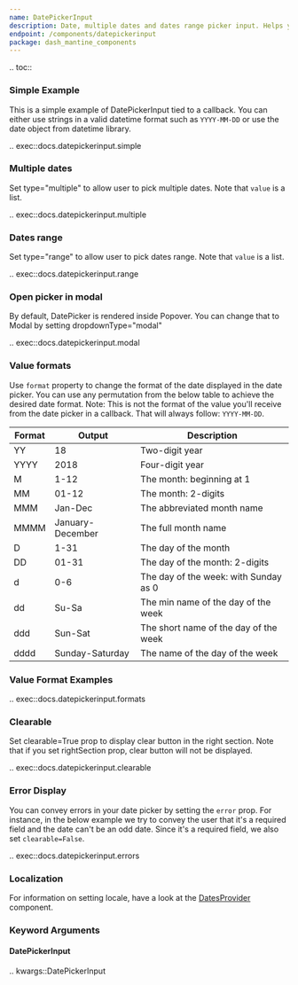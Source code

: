 ```yaml
---
name: DatePickerInput
description: Date, multiple dates and dates range picker input. Helps you easily switch between different months, years along with locale support.
endpoint: /components/datepickerinput
package: dash_mantine_components
---
```


.. toc::

### Simple Example

This is a simple example of DatePickerInput tied to a callback. You can either use strings in a valid datetime format such
as `YYYY-MM-DD` or use the date object from datetime library.

.. exec::docs.datepickerinput.simple

### Multiple dates

Set type="multiple" to allow user to pick multiple dates.  Note that `value` is a list.

.. exec::docs.datepickerinput.multiple

### Dates range

Set type="range" to allow user to pick dates range. Note that `value` is a list.

.. exec::docs.datepickerinput.range

### Open picker in modal

By default, DatePicker is rendered inside Popover. You can change that to Modal by setting dropdownType="modal"

.. exec::docs.datepickerinput.modal

### Value formats

Use `format` property to change the format of the date displayed in the date picker. You can use any permutation from
the below table to achieve the desired date format. Note: This is not the format of the value you'll receive from the
date picker in a callback. That will always follow: `YYYY-MM-DD`.

| Format | Output           | Description                           |
|--------|------------------|---------------------------------------|
| YY     | 18               | Two-digit year                        |
| YYYY   | 2018             | Four-digit year                       |
| M      | 1-12             | The month: beginning at 1             |
| MM     | 01-12            | The month: 2-digits                   |
| MMM    | Jan-Dec          | The abbreviated month name            |
| MMMM   | January-December | The full month name                   |
| D      | 1-31             | The day of the month                  |
| DD     | 01-31            | The day of the month: 2-digits        |
| d      | 0-6              | The day of the week: with Sunday as 0 |
| dd     | Su-Sa            | The min name of the day of the week   |
| ddd    | Sun-Sat          | The short name of the day of the week |
| dddd   | Sunday-Saturday  | The name of the day of the week       |

### Value Format Examples

.. exec::docs.datepickerinput.formats

### Clearable

Set clearable=True prop to display clear button in the right section. Note that if you set rightSection prop, clear button will not be displayed.

.. exec::docs.datepickerinput.clearable

### Error Display

You can convey errors in your date picker by setting the `error` prop. For instance, in the below example we try to
convey the user that it's a required field and the date can't be an odd date. Since it's a required field, we also
set `clearable=False`.

.. exec::docs.datepickerinput.errors

### Localization

For information on setting locale, have a look at the [DatesProvider](/components/datesprovider) component.

### Keyword Arguments

#### DatePickerInput

.. kwargs::DatePickerInput
